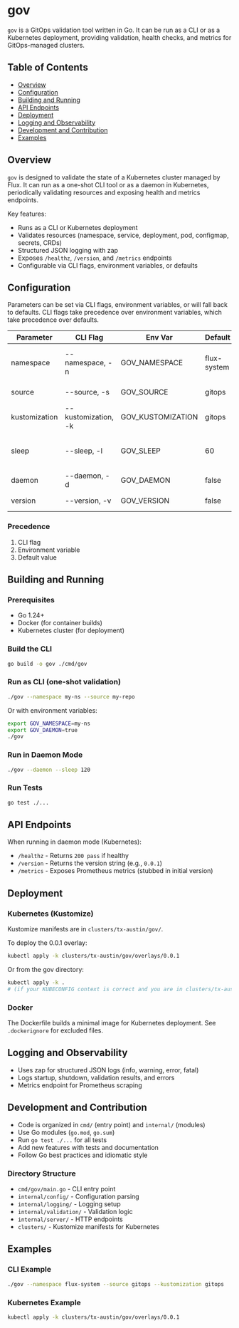 

# gov

`gov` is a GitOps validation tool written in Go. It can be run as a CLI or as a Kubernetes deployment, providing validation, health checks, and metrics for GitOps-managed clusters.


## Table of Contents

- [Overview](#overview)
- [Configuration](#configuration)
- [Building and Running](#building-and-running)
- [API Endpoints](#api-endpoints)
- [Deployment](#deployment)
- [Logging and Observability](#logging-and-observability)
- [Development and Contribution](#development-and-contribution)
- [Examples](#examples)


## Overview

`gov` is designed to validate the state of a Kubernetes cluster managed by Flux. It can run as a one-shot CLI tool or as a daemon in Kubernetes, periodically validating resources and exposing health and metrics endpoints.


Key features:

- Runs as a CLI or Kubernetes deployment
- Validates resources (namespace, service, deployment, pod, configmap, secrets, CRDs)
- Structured JSON logging with zap
- Exposes `/healthz`, `/version`, and `/metrics` endpoints
- Configurable via CLI flags, environment variables, or defaults


## Configuration

Parameters can be set via CLI flags, environment variables, or will fall back to defaults. CLI flags take precedence over environment variables, which take precedence over defaults.

| Parameter      | CLI Flag         | Env Var                | Default        | Description                                      |
|---------------|------------------|------------------------|---------------|--------------------------------------------------|
| namespace     | --namespace, -n  | GOV_NAMESPACE          | flux-system    | Kubernetes namespace Flux is deployed to          |
| source        | --source, -s     | GOV_SOURCE             | gitops         | Flux source repo                                 |
| kustomization | --kustomization, -k | GOV_KUSTOMIZATION   | gitops         | Base Kustomization                               |
| sleep         | --sleep, -l      | GOV_SLEEP              | 60            | Sleep time in seconds between validations         |
| daemon        | --daemon, -d     | GOV_DAEMON             | false          | Run as daemon                                    |
| version       | --version, -v    | GOV_VERSION            | false          | Print version and exit                           |


### Precedence

1. CLI flag
2. Environment variable
3. Default value


## Building and Running

### Prerequisites

- Go 1.24+
- Docker (for container builds)
- Kubernetes cluster (for deployment)


### Build the CLI

```sh
go build -o gov ./cmd/gov
```


### Run as CLI (one-shot validation)

```sh
./gov --namespace my-ns --source my-repo
```

Or with environment variables:

```sh
export GOV_NAMESPACE=my-ns
export GOV_DAEMON=true
./gov
```


### Run in Daemon Mode

```sh
./gov --daemon --sleep 120
```


### Run Tests

```sh
go test ./...
```

## API Endpoints

When running in daemon mode (Kubernetes):

- `/healthz` - Returns `200 pass` if healthy
- `/version` - Returns the version string (e.g., `0.0.1`)
- `/metrics` - Exposes Prometheus metrics (stubbed in initial version)

## Deployment

### Kubernetes (Kustomize)

Kustomize manifests are in `clusters/tx-austin/gov/`.

To deploy the 0.0.1 overlay:

```sh
kubectl apply -k clusters/tx-austin/gov/overlays/0.0.1
```

Or from the gov directory:

```sh
kubectl apply -k .
# (if your KUBECONFIG context is correct and you are in clusters/tx-austin/gov)
```

### Docker

The Dockerfile builds a minimal image for Kubernetes deployment. See `.dockerignore` for excluded files.


## Logging and Observability

- Uses zap for structured JSON logs (info, warning, error, fatal)
- Logs startup, shutdown, validation results, and errors
- Metrics endpoint for Prometheus scraping


## Development and Contribution

- Code is organized in `cmd/` (entry point) and `internal/` (modules)
- Use Go modules (`go.mod`, `go.sum`)
- Run `go test ./...` for all tests
- Add new features with tests and documentation
- Follow Go best practices and idiomatic style

### Directory Structure

- `cmd/gov/main.go` - CLI entry point
- `internal/config/` - Configuration parsing
- `internal/logging/` - Logging setup
- `internal/validation/` - Validation logic
- `internal/server/` - HTTP endpoints
- `clusters/` - Kustomize manifests for Kubernetes


## Examples

### CLI Example

```sh
./gov --namespace flux-system --source gitops --kustomization gitops
```

### Kubernetes Example

```sh
kubectl apply -k clusters/tx-austin/gov/overlays/0.0.1
```
